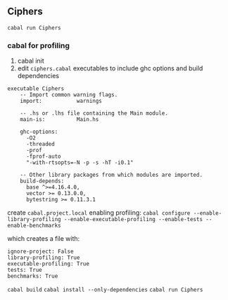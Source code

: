 ## Ciphers

`cabal run Ciphers`

### cabal for profiling
1. cabal init
2. edit `ciphers.cabal` executables to include ghc options
and build dependencies

```
executable Ciphers
    -- Import common warning flags.
    import:           warnings

    -- .hs or .lhs file containing the Main module.
    main-is:          Main.hs

    ghc-options:
      -O2
      -threaded
      -prof
      -fprof-auto
      "-with-rtsopts=-N -p -s -hT -i0.1"

    -- Other library packages from which modules are imported.
    build-depends:
      base ^>=4.16.4.0,
      vector >= 0.13.0.0,
      bytestring >= 0.11.3.1
```

create `cabal.project.local` enabling profiling:
`cabal configure --enable-library-profiling --enable-executable-profiling --enable-tests --enable-benchmarks
`

which creates a file with:
```
ignore-project: False
library-profiling: True
executable-profiling: True
tests: True
benchmarks: True
```

`cabal build`
`cabal install --only-dependencies`
`cabal run Ciphers`